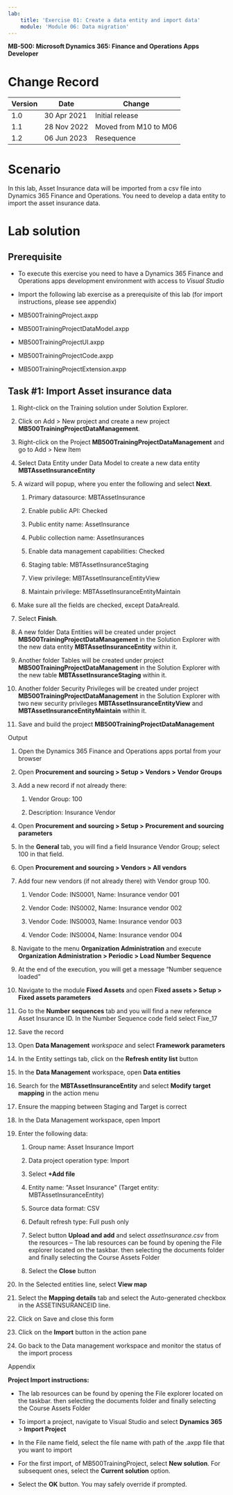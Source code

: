 ```yaml
---
lab:
    title: 'Exercise 01: Create a data entity and import data'
    module: 'Module 06: Data migration'
---
```


**MB-500: Microsoft Dynamics 365: Finance and Operations Apps Developer**


Change Record
=============

| Version | Date        | Change                                                                                                                                                                                           |
|---------|-------------|--------------------------------------------------------------------------------------------------------------------------------------------------------------------------------------------------|
| 1.0     | 30 Apr 2021 | Initial release                                                                                                                                                                                  |
| 1.1     | 28 Nov 2022 | Moved from M10 to M06                                                                                                                                                                            |
| 1.2     | 06 Jun 2023 | Resequence                                                                                                                                                                            |

Scenario
========

In this lab, Asset Insurance data will be imported from a csv file into Dynamics
365 Finance and Operations. You need to develop a data entity to import the
asset insurance data.

Lab solution
============

Prerequisite
------------

-   To execute this exercise you need to have a Dynamics 365 Finance and
    Operations apps development environment with access to *Visual Studio*

-   Import the following lab exercise as a prerequisite of this lab (for import
    instructions, please see appendix)

-   MB500TrainingProject.axpp

-   MB500TrainingProjectDataModel.axpp

-   MB500TrainingProjectUI.axpp

-   MB500TrainingProjectCode.axpp

-   MB500TrainingProjectExtension.axpp

Task \#1: Import Asset insurance data
-------------------------------------

1.  Right-click on the Training solution under Solution Explorer.

2.  Click on Add \> New project and create a new project
    **MB500TrainingProjectDataManagement**.

3.  Right-click on the Project **MB500TrainingProjectDataManagement** and go to
    Add \> New Item

4.  Select Data Entity under Data Model to create a new data entity
    **MBTAssetInsuranceEntity**

5.  A wizard will popup, where you enter the following and select **Next**.

    1.  Primary datasource: MBTAssetInsurance

    2.  Enable public API: Checked

    3.  Public entity name: AssetInsurance

    4.  Public collection name: AssetInsurances

    5.  Enable data management capabilities: Checked

    6.  Staging table: MBTAssetInsuranceStaging

    7.  View privilege: MBTAssetInsuranceEntityView

    8.  Maintain privilege: MBTAssetInsuranceEntityMaintain

6.  Make sure all the fields are checked, except DataAreaId.

7.  Select **Finish**.

8.  A new folder Data Entities will be created under project
    **MB500TrainingProjectDataManagement** in the Solution Explorer with the new
    data entity **MBTAssetInsuranceEntity** within it.

9.  Another folder Tables will be created under project
    **MB500TrainingProjectDataManagement** in the Solution Explorer with the new
    table **MBTAssetInsuranceStaging** within it.

10. Another folder Security Privileges will be created under project
    **MB500TrainingProjectDataManagement** in the Solution Explorer with two new
    security privileges **MBTAssetInsuranceEntityView** and
    **MBTAssetInsuranceEntityMaintain** within it.

11. Save and build the project **MB500TrainingProjectDataManagement**

Output

1.  Open the Dynamics 365 Finance and Operations apps portal from your browser

2.  Open **Procurement and sourcing \> Setup \> Vendors \> Vendor Groups**

3.  Add a new record if not already there:

    1.  Vendor Group: 100

    2.  Description: Insurance Vendor

4.  Open **Procurement and sourcing \> Setup \> Procurement and sourcing
    parameters**

5.  In the **General** tab, you will find a field Insurance Vendor Group; select
    100 in that field.

6.  Open **Procurement and sourcing \> Vendors \> All vendors**

7.  Add four new vendors (if not already there) with Vendor group 100.

    1.  Vendor Code: INS0001, Name: Insurance vendor 001

    2.  Vendor Code: INS0002, Name: Insurance vendor 002

    3.  Vendor Code: INS0003, Name: Insurance vendor 003

    4.  Vendor Code: INS0004, Name: Insurance vendor 004

8.  Navigate to the menu **Organization Administration** and execute
    **Organization Administration \> Periodic \> Load Number Sequence**

9.  At the end of the execution, you will get a message “Number sequence loaded”

10. Navigate to the module **Fixed Assets** and open **Fixed assets \> Setup \>
    Fixed assets parameters**

11. Go to the **Number sequences** tab and you will find a new reference Asset
    Insurance ID. In the Number Sequence code field select Fixe_17

12. Save the record

13. Open **Data Management** *workspace* and select **Framework parameters**

14. In the Entity settings tab, click on the **Refresh entity list** button

15. In the **Data Management** workspace, open **Data entities**

16. Search for the **MBTAssetInsuranceEntity** and select **Modify target
    mapping** in the action menu

17. Ensure the mapping between Staging and Target is correct

18. In the Data Management workspace, open Import

19. Enter the following data:

    1.  Group name: Asset Insurance Import

    2.  Data project operation type: Import

    3.  Select **+Add file**

    4.  Entity name: "Asset Insurance" (Target entity: MBTAssetInsuranceEntity)

    5.  Source data format: CSV

    6.  Default refresh type: Full push only

    7.  Select button **Upload and add** and select *assetInsurance.csv* from
        the resources – The lab resources can be found by opening the File explorer located on the taskbar. then selecting the documents folder and finally selecting the Course Assets Folder

    8.  Select the **Close** button

20. In the Selected entities line, select **View map**

21. Select the **Mapping details** tab and select the Auto-generated checkbox in
    the ASSETINSURANCEID line.

22. Click on Save and close this form

23. Click on the **Import** button in the action pane

24. Go back to the Data management workspace and monitor the status of the
    import process

Appendix 

**Project Import instructions:**  

-    The lab resources can be found by opening the File explorer located on the taskbar. then selecting the documents folder and finally selecting the Course Assets Folder

-   To import a project, navigate to Visual Studio and select **Dynamics 365**
    \> **Import Project** 

-   In the File name field, select the file name with path of the .axpp file
    that you want to import 

-   For the first import, of MB500TrainingProject, select **New solution**. For
    subsequent ones, select the **Current solution** option.

-   Select the **OK** button. You may safely override if prompted.
